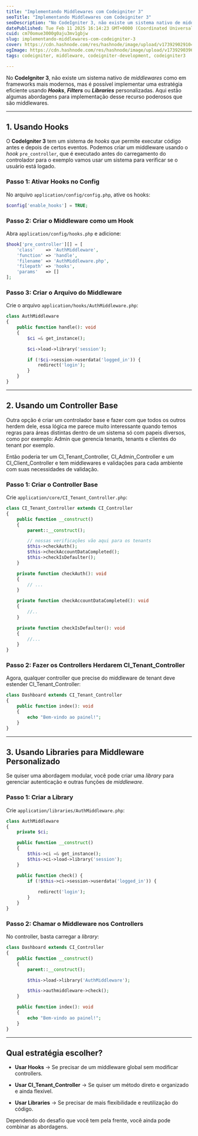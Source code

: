 ```yaml
---
title: "Implementando Middlewares com Codeigniter 3"
seoTitle: "Implementando Middlewares com Codeigniter 3"
seoDescription: "No CodeIgniter 3, não existe um sistema nativo de middlewares como em frameworks mais modernos, mas é possível implementar uma estratégia eficiente usana..."
datePublished: Tue Feb 11 2025 16:14:23 GMT+0000 (Coordinated Universal Time)
cuid: cm70omue3000g0aju3mv1gbjw
slug: implementando-middlewares-com-codeigniter-3
cover: https://cdn.hashnode.com/res/hashnode/image/upload/v1739290291045/639ad41a-51f4-4806-848d-27a2894344da.png
ogImage: https://cdn.hashnode.com/res/hashnode/image/upload/v1739290396385/4a0e18c4-9b91-4ca0-a995-d5f716eceb70.png
tags: codeigniter, middleware, codeigniter-development, codeigniter3

---
```


No **CodeIgniter 3**, não existe um sistema nativo de *middlewares* como em frameworks mais modernos, mas é possível implementar uma estratégia eficiente usando ***Hooks***, ***Filters*** ou ***Libraries*** personalizadas. Aqui estão algumas abordagens para implementação desse recurso poderosos que são middlewares.

---

## 1\. **Usando Hooks**

O **CodeIgniter 3** tem um sistema de *hooks* que permite executar código antes e depois de certos eventos. Podemos criar um middleware usando o *hook* `pre_controller`, que é executado antes do carregamento do controlador para o exemplo vamos usar um sistema para verificar se o usuário está logado.

### **Passo 1: Ativar Hooks no Config**

No arquivo `application/config/config.php`, ative os hooks:

```php
$config['enable_hooks'] = TRUE;
```

### **Passo 2: Criar o Middleware como um Hook**

Abra `application/config/hooks.php` e adicione:

```php
$hook['pre_controller'][] = [
    'class'    => 'AuthMiddleware',
    'function' => 'handle',
    'filename' => 'AuthMiddleware.php',
    'filepath' => 'hooks',
    'params'   => []
];
```

### **Passo 3: Criar o Arquivo do Middleware**

Crie o arquivo `application/hooks/AuthMiddleware.php`:

```php
class AuthMiddleware
{
    public function handle(): void
    {
        $ci =& get_instance();

        $ci->load->library('session');

        if (!$ci->session->userdata('logged_in')) {
            redirect('login');
        }
    }
}
```

---

## 2\. **Usando um Controller Base**

Outra opção é criar um controlador base e fazer com que todos os outros herdem dele, essa lógica me parece muito interessante quando temos regras para áreas distintas dentro de um sistema só com papeis diversos, como por exemplo: Admin que gerencia tenants, tenants e clientes do tenant por exemplo.

Então poderia ter um CI\_Tenant\_Controller, CI\_Admin\_Controller e um CI\_Client\_Controller e tem middlewares e validações para cada ambiente com suas necessidades de validação.

### **Passo 1: Criar o Controller Base**

Crie `application/core/CI_Tenant_Controller.php`:

```php
class CI_Tenant_Controller extends CI_Controller
{
    public function __construct()
    {
        parent::__construct();

        // nossas verificações vão aqui para os tenants
        $this->checkAuth();
        $this->checkAccountDataCompleted();
        $this->checkIsDefaulter();
    }

    private function checkAuth(): void
    {
        // ...
    }

    private function checkAccountDataCompleted(): void
    {
        //..
    }

    private function checkIsDefaulter(): void
    {
        //...
    }
}
```

### **Passo 2: Fazer os Controllers Herdarem** CI\_Tenant\_Controller

Agora, qualquer controller que precise do middleware de tenant deve estender CI\_Tenant\_Controller:

```php
class Dashboard extends CI_Tenant_Controller
{
    public function index(): void
    {
        echo "Bem-vindo ao painel!";
    }
}
```

---

## 3\. **Usando Libraries para Middleware Personalizado**

Se quiser uma abordagem modular, você pode criar uma *library* para gerenciar autenticação e outras funções de *middleware*.

### **Passo 1: Criar a Library**

Crie `application/libraries/AuthMiddleware.php`:

```php
class AuthMiddleware
{
    private $ci;

    public function __construct()
    {
        $this->ci =& get_instance();
        $this->ci->load->library('session');
    }

    public function check() {
        if (!$this->ci->session->userdata('logged_in')) {
            
            redirect('login');
        }
    }
}
```

### **Passo 2: Chamar o Middleware nos Controllers**

No controller, basta carregar a *library*:

```php
class Dashboard extends CI_Controller
{    
    public function __construct()
    {
        parent::__construct();

        $this->load->library('AuthMiddleware');

        $this->authmiddleware->check();
    }

    public function index(): void
    {
        echo "Bem-vindo ao painel!";
    }
}
```

---

## **Qual estratégia escolher?**

* **Usar Hooks** → Se precisar de um middleware global sem modificar controllers.
    
* **Usar CI\_Tenant\_Controller** → Se quiser um método direto e organizado e ainda flexível.
    
* **Usar Libraries** → Se precisar de mais flexibilidade e reutilização do código.
    

Dependendo do desafio que você tem pela frente, você ainda pode combinar as abordagens.